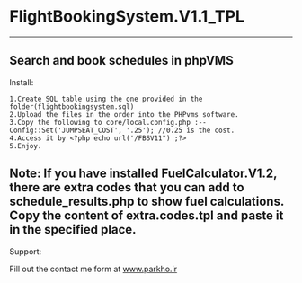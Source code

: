# FlightBookingSystem.V1.1_TPL
---------------------------------------------
Search and book schedules in phpVMS
---------------------------------------------

Install:

    1.Create SQL table using the one provided in the folder(flightbookingsystem.sql)
    2.Upload the files in the order into the PHPvms software.
    3.Copy the following to core/local.config.php :--Config::Set('JUMPSEAT_COST', '.25'); //0.25 is the cost.
    4.Access it by <?php echo url('/FBSV11") ;?>
    5.Enjoy.

Note: If you have installed FuelCalculator.V1.2, there are extra codes that you can add to schedule_results.php to show fuel calculations. Copy the content of extra.codes.tpl and paste it in the specified place.
---------------------------------------------------------
Support:

Fill out the contact me form at www.parkho.ir
